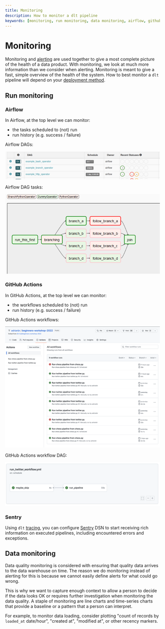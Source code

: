 ```yaml
---
title: Monitoring
description: How to monitor a dlt pipeline
keywords: [monitoring, run monitoring, data monitoring, airflow, github actions]
---
```


# Monitoring

Monitoring and [alerting](alerting.md) are used together to give a most complete picture of the health of a data product. With monitoring, we look at much more information than we consider when alerting. Monitoring is meant to give a fast, simple overview of the health of the system. How to best monitor a `dlt` pipeline will depend on your [deployment method](deploying.md).

## Run monitoring

### Airflow

In Airflow, at the top level we can monitor:
- the tasks scheduled to (not) run
- run history (e.g. success / failure)

Airflow DAGs:

![Airflow DAGs](images/airflow_dags.png)

Airflow DAG tasks:

![Airflow DAG tasks](images/airflow_dag_tasks.png)

### GitHub Actions

In GitHub Actions, at the top level we can monitor:
- the workflows scheduled to (not) run
- run history (e.g. success / failure)

GitHub Actions workflows:

![GitHub Actions workflows](images/github_actions_workflows.png)

GitHub Actions workflow DAG:

![GitHub Actions workflow DAG](images/github_actions_workflow_dag.png)

### Sentry

Using `dlt` [tracing](./tracing.md), you can configure [Sentry](https://sentry.io) DSN to start receiving rich information on executed pipelines, including encountered errors and exceptions.

## Data monitoring

Data quality monitoring is considered with ensuring that quality data arrives to the data warehouse on time. The reason we do monitoring instead of alerting for this is because we cannot easily define alerts for what could go wrong.

This is why we want to capture enough context to allow a person to decide if the data looks OK or requires further investigation when monitoring the data quality. A staple of monitoring are line charts and time-series charts that provide a baseline or a pattern that a person can interpret.

For example, to monitor data loading, consider plotting "count of records by `loaded_at` date/hour", "created at", "modified at", or other recency markers.